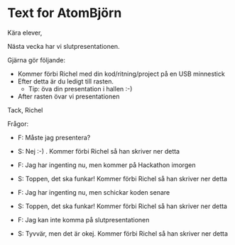 # Text for AtomBjörn

Kära elever,

Nästa vecka har vi slutpresentationen.

Gjärna gör följande:

- Kommer förbi Richel med din kod/ritning/project på en USB minnestick
- Efter detta är du ledigt till rasten.
  - Tip: öva din presentation i hallen :-)
- After rasten övar vi presentationen

Tack, Richel

Frågor:

- F: Måste jag presentera?
- S: Nej :-) . Kommer förbi Richel så han skriver ner detta

- F: Jag har ingenting nu, men kommer på Hackathon imorgen
- S: Toppen, det ska funkar! Kommer förbi Richel så han skriver ner detta

- F: Jag har ingenting nu, men schickar koden senare
- S: Toppen, det ska funkar! Kommer förbi Richel så han skriver ner detta

- F: Jag kan inte komma på slutpresentationen
- S: Tyvvär, men det är okej. Kommer förbi Richel så han skriver ner detta
